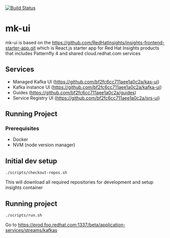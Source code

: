 [![Build Status](https://travis-ci.org/RedHatInsights/insights-frontend-starter-app.svg?branch=master)](https://travis-ci.org/RedHatInsights/insights-frontend-starter-app)

# mk-ui

mk-ui is based on the https://github.com/RedHatInsights/insights-frontend-starter-app.git which is React.js starter app for Red Hat Insights products that includes Patternfly 4 and shared cloud.redhat.com services

## Services 

- Managed Kafka UI (https://github.com/bf2fc6cc711aee1a0c2a/kas-ui)
- Kafka instance UI (https://github.com/bf2fc6cc711aee1a0c2a/kafka-ui)
- Guides (https://github.com/bf2fc6cc711aee1a0c2a/guides)
- Service Registry UI (https://github.com/bf2fc6cc711aee1a0c2a/srs-ui)

## Running Project

### Prerequisites

- Docker 
- NVM (node version manager)

## Initial dev setup

```
./scripts/checkout-repos.sh
```
This will download all required repositories for development and setup insights container

## Running project

```
./scripts/run.sh
```

Go to https://prod.foo.redhat.com:1337/beta/application-services/streams/kafkas
